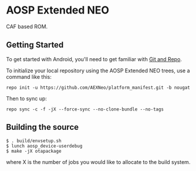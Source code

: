AOSP Extended NEO
===========

CAF based ROM.

Getting Started
---------------

To get started with Android, you'll need to get
familiar with [Git and Repo](http://source.android.com/source/using-repo.html).

To initialize your local repository using the AOSP Extended NEO trees, use a command like this:

    repo init -u https://github.com/AEXNeo/platform_manifest.git -b nougat

Then to sync up:

    repo sync -c -f -jX --force-sync --no-clone-bundle --no-tags

Building the source
---------------

    $ . build/envsetup.sh
    $ lunch aosp_device-userdebug
    $ make -jX otapackage

where X is the number of jobs you would like to allocate to the build system.
